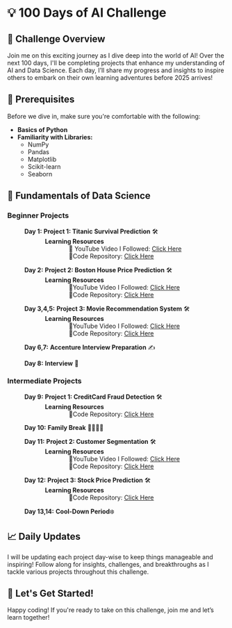 # 💡 100 Days of AI Challenge

## 🚀 Challenge Overview
Join me on this exciting journey as I dive deep into the world of AI! Over the next 100 days, I'll be completing projects that enhance my understanding of AI and Data Science. Each day, I’ll share my progress and insights to inspire others to embark on their own learning adventures before 2025 arrives!

## 🎯 Prerequisites
Before we dive in, make sure you're comfortable with the following:

- **Basics of Python**
- **Familiarity with Libraries:**
  - NumPy
  - Pandas
  - Matplotlib
  - Scikit-learn
  - Seaborn

## 📅 Fundamentals of Data Science

### Beginner Projects

&nbsp;&nbsp;&nbsp;&nbsp;&nbsp;&nbsp;&nbsp;&nbsp;&nbsp;&nbsp;**Day 1:** **Project 1: Titanic Survival Prediction** 🛠️  
&nbsp;&nbsp;&nbsp;&nbsp;&nbsp;&nbsp;&nbsp;&nbsp;&nbsp;&nbsp;&nbsp;&nbsp;&nbsp;&nbsp;&nbsp;&nbsp;&nbsp;&nbsp;&nbsp;&nbsp;&nbsp;&nbsp;**Learning Resources**  
&nbsp;&nbsp;&nbsp;&nbsp;&nbsp;&nbsp;&nbsp;&nbsp;&nbsp;&nbsp;&nbsp;&nbsp;&nbsp;&nbsp;&nbsp;&nbsp;&nbsp;&nbsp;&nbsp;&nbsp;&nbsp;&nbsp;&nbsp;&nbsp;&nbsp;&nbsp;&nbsp;&nbsp;&nbsp;&nbsp;&nbsp;&nbsp;&nbsp;&nbsp;&nbsp;&nbsp;🎥 YouTube Video I Followed: [Click Here](https://youtu.be/Lgp14y9-U74?si=3bjJ13ATSHX9ueir)  
&nbsp;&nbsp;&nbsp;&nbsp;&nbsp;&nbsp;&nbsp;&nbsp;&nbsp;&nbsp;&nbsp;&nbsp;&nbsp;&nbsp;&nbsp;&nbsp;&nbsp;&nbsp;&nbsp;&nbsp;&nbsp;&nbsp;&nbsp;&nbsp;&nbsp;&nbsp;&nbsp;&nbsp;&nbsp;&nbsp;&nbsp;&nbsp;&nbsp;&nbsp;&nbsp;&nbsp;🔗Code Repository: [Click Here](https://github.com/roshni33/100-days-of-AI/tree/main)


&nbsp;&nbsp;&nbsp;&nbsp;&nbsp;&nbsp;&nbsp;&nbsp;&nbsp;&nbsp;**Day 2:** **Project 2: Boston House Price Prediction** 🛠️  
&nbsp;&nbsp;&nbsp;&nbsp;&nbsp;&nbsp;&nbsp;&nbsp;&nbsp;&nbsp;&nbsp;&nbsp;&nbsp;&nbsp;&nbsp;&nbsp;&nbsp;&nbsp;&nbsp;&nbsp;&nbsp;&nbsp;**Learning Resources**  
&nbsp;&nbsp;&nbsp;&nbsp;&nbsp;&nbsp;&nbsp;&nbsp;&nbsp;&nbsp;&nbsp;&nbsp;&nbsp;&nbsp;&nbsp;&nbsp;&nbsp;&nbsp;&nbsp;&nbsp;&nbsp;&nbsp;&nbsp;&nbsp;&nbsp;&nbsp;&nbsp;&nbsp;&nbsp;&nbsp;&nbsp;&nbsp;&nbsp;&nbsp;&nbsp;&nbsp;🎥YouTube Video I Followed: [Click Here](https://youtu.be/fw5rkjq4Tfo?si=_MmHrZz1WCKH6ge4)  
&nbsp;&nbsp;&nbsp;&nbsp;&nbsp;&nbsp;&nbsp;&nbsp;&nbsp;&nbsp;&nbsp;&nbsp;&nbsp;&nbsp;&nbsp;&nbsp;&nbsp;&nbsp;&nbsp;&nbsp;&nbsp;&nbsp;&nbsp;&nbsp;&nbsp;&nbsp;&nbsp;&nbsp;&nbsp;&nbsp;&nbsp;&nbsp;&nbsp;&nbsp;&nbsp;&nbsp;🔗Code Repository: [Click Here](https://github.com/roshni33/100-days-of-AI/tree/main)

&nbsp;&nbsp;&nbsp;&nbsp;&nbsp;&nbsp;&nbsp;&nbsp;&nbsp;&nbsp;**Day 3,4,5:** **Project 3: Movie Recommendation System** 🛠️  
&nbsp;&nbsp;&nbsp;&nbsp;&nbsp;&nbsp;&nbsp;&nbsp;&nbsp;&nbsp;&nbsp;&nbsp;&nbsp;&nbsp;&nbsp;&nbsp;&nbsp;&nbsp;&nbsp;&nbsp;&nbsp;&nbsp;**Learning Resources**  
&nbsp;&nbsp;&nbsp;&nbsp;&nbsp;&nbsp;&nbsp;&nbsp;&nbsp;&nbsp;&nbsp;&nbsp;&nbsp;&nbsp;&nbsp;&nbsp;&nbsp;&nbsp;&nbsp;&nbsp;&nbsp;&nbsp;&nbsp;&nbsp;&nbsp;&nbsp;&nbsp;&nbsp;&nbsp;&nbsp;&nbsp;&nbsp;&nbsp;&nbsp;&nbsp;&nbsp;🎥YouTube Video I Followed: [Click Here](https://youtu.be/7rEagFH9tQg?si=PKmOpqgU3n4KPLZA)  
&nbsp;&nbsp;&nbsp;&nbsp;&nbsp;&nbsp;&nbsp;&nbsp;&nbsp;&nbsp;&nbsp;&nbsp;&nbsp;&nbsp;&nbsp;&nbsp;&nbsp;&nbsp;&nbsp;&nbsp;&nbsp;&nbsp;&nbsp;&nbsp;&nbsp;&nbsp;&nbsp;&nbsp;&nbsp;&nbsp;&nbsp;&nbsp;&nbsp;&nbsp;&nbsp;&nbsp;🔗Code Repository: [Click Here](https://github.com/roshni33/100-days-of-AI/tree/main)

&nbsp;&nbsp;&nbsp;&nbsp;&nbsp;&nbsp;&nbsp;&nbsp;&nbsp;&nbsp;**Day 6,7:** **Accenture Interview Preparation** ✍️  

&nbsp;&nbsp;&nbsp;&nbsp;&nbsp;&nbsp;&nbsp;&nbsp;&nbsp;&nbsp;**Day 8:** **Interview** 💼 

### Intermediate Projects

&nbsp;&nbsp;&nbsp;&nbsp;&nbsp;&nbsp;&nbsp;&nbsp;&nbsp;&nbsp;**Day 9:** **Project 1: CreditCard Fraud Detection** 🛠️  
&nbsp;&nbsp;&nbsp;&nbsp;&nbsp;&nbsp;&nbsp;&nbsp;&nbsp;&nbsp;&nbsp;&nbsp;&nbsp;&nbsp;&nbsp;&nbsp;&nbsp;&nbsp;&nbsp;&nbsp;&nbsp;&nbsp;**Learning Resources**  
&nbsp;&nbsp;&nbsp;&nbsp;&nbsp;&nbsp;&nbsp;&nbsp;&nbsp;&nbsp;&nbsp;&nbsp;&nbsp;&nbsp;&nbsp;&nbsp;&nbsp;&nbsp;&nbsp;&nbsp;&nbsp;&nbsp;&nbsp;&nbsp;&nbsp;&nbsp;&nbsp;&nbsp;&nbsp;&nbsp;&nbsp;&nbsp;&nbsp;&nbsp;&nbsp;&nbsp;🔗Code Repository: [Click Here](https://github.com/roshni33/100-days-of-AI/tree/main)

&nbsp;&nbsp;&nbsp;&nbsp;&nbsp;&nbsp;&nbsp;&nbsp;&nbsp;&nbsp;**Day 10:** **Family Break** 👨‍👩‍👧‍👦  


&nbsp;&nbsp;&nbsp;&nbsp;&nbsp;&nbsp;&nbsp;&nbsp;&nbsp;&nbsp;**Day 11:** **Project 2: Customer Segmentation** 🛠️  
&nbsp;&nbsp;&nbsp;&nbsp;&nbsp;&nbsp;&nbsp;&nbsp;&nbsp;&nbsp;&nbsp;&nbsp;&nbsp;&nbsp;&nbsp;&nbsp;&nbsp;&nbsp;&nbsp;&nbsp;&nbsp;&nbsp;**Learning Resources**  
&nbsp;&nbsp;&nbsp;&nbsp;&nbsp;&nbsp;&nbsp;&nbsp;&nbsp;&nbsp;&nbsp;&nbsp;&nbsp;&nbsp;&nbsp;&nbsp;&nbsp;&nbsp;&nbsp;&nbsp;&nbsp;&nbsp;&nbsp;&nbsp;&nbsp;&nbsp;&nbsp;&nbsp;&nbsp;&nbsp;&nbsp;&nbsp;&nbsp;&nbsp;&nbsp;&nbsp;🎥YouTube Video I Followed: [Click Here](https://youtu.be/SrY0sTJchHE?si=dasWpEt1XdklZdE1)  
&nbsp;&nbsp;&nbsp;&nbsp;&nbsp;&nbsp;&nbsp;&nbsp;&nbsp;&nbsp;&nbsp;&nbsp;&nbsp;&nbsp;&nbsp;&nbsp;&nbsp;&nbsp;&nbsp;&nbsp;&nbsp;&nbsp;&nbsp;&nbsp;&nbsp;&nbsp;&nbsp;&nbsp;&nbsp;&nbsp;&nbsp;&nbsp;&nbsp;&nbsp;&nbsp;&nbsp;🔗Code Repository: [Click Here](https://github.com/roshni33/100-days-of-AI/tree/main)


&nbsp;&nbsp;&nbsp;&nbsp;&nbsp;&nbsp;&nbsp;&nbsp;&nbsp;&nbsp;**Day 12:** **Project 3: Stock Price Prediction** 🛠️  
&nbsp;&nbsp;&nbsp;&nbsp;&nbsp;&nbsp;&nbsp;&nbsp;&nbsp;&nbsp;&nbsp;&nbsp;&nbsp;&nbsp;&nbsp;&nbsp;&nbsp;&nbsp;&nbsp;&nbsp;&nbsp;&nbsp;**Learning Resources**  
&nbsp;&nbsp;&nbsp;&nbsp;&nbsp;&nbsp;&nbsp;&nbsp;&nbsp;&nbsp;&nbsp;&nbsp;&nbsp;&nbsp;&nbsp;&nbsp;&nbsp;&nbsp;&nbsp;&nbsp;&nbsp;&nbsp;&nbsp;&nbsp;&nbsp;&nbsp;&nbsp;&nbsp;&nbsp;&nbsp;&nbsp;&nbsp;&nbsp;&nbsp;&nbsp;&nbsp;🔗Code Repository: [Click Here](https://github.com/roshni33/100-days-of-AI/tree/main)

&nbsp;&nbsp;&nbsp;&nbsp;&nbsp;&nbsp;&nbsp;&nbsp;&nbsp;&nbsp;**Day 13,14:** **Cool-Down Period**❄️ 



## 📈 Daily Updates
I will be updating each project day-wise to keep things manageable and inspiring! Follow along for insights, challenges, and breakthroughs as I tackle various projects throughout this challenge.

## 🙌 Let's Get Started!
Happy coding! If you're ready to take on this challenge, join me and let’s learn together!
